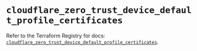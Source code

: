 # `cloudflare_zero_trust_device_default_profile_certificates`

Refer to the Terraform Registry for docs: [`cloudflare_zero_trust_device_default_profile_certificates`](https://registry.terraform.io/providers/cloudflare/cloudflare/5.4.0/docs/resources/zero_trust_device_default_profile_certificates).
